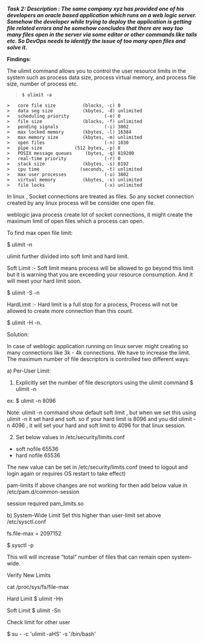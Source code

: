 ***Task 2:
Description : The same company xyz has provided one of his developers an oracle based application
which runs on a web logic server. Somehow the developer while trying to deploy the application is
getting file related errors and he somehow concludes that there are way too many files open in the
server via some editor or other commands like tails etc. So DevOps needs to identify the issue of too
many open files and solve it.***


**Findings:**

The ulimit command allows you to control the user resource limits in the system such as process data size, process virtual memory, and process file size, number of process etc.

> **`$ ulimit -a`**


	>	core file size          (blocks, -c) 0
	>	data seg size           (kbytes, -d) unlimited
	>	scheduling priority             (-e) 0
	>	file size               (blocks, -f) unlimited
	>	pending signals                 (-i) 3802
	>	max locked memory       (kbytes, -l) 16384
	>	max memory size         (kbytes, -m) unlimited
	>	open files                      (-n) 1030
	>	pipe size            (512 bytes, -p) 8
	>	POSIX message queues     (bytes, -q) 819200
	>	real-time priority              (-r) 0
	>	stack size              (kbytes, -s) 8192
	>	cpu time               (seconds, -t) unlimited
	>	max user processes              (-u) 3802
	>	virtual memory          (kbytes, -v) unlimited
	>	file locks                      (-x) unlimited


In linux , Socket connections are treated as files. So any socket connection created by any linux process will be consider one open file.
 
weblogic java process create lot of socket connections, it might create the maximum limit of open files which a process can open.
 
To find max open file limit: 

$ ulimit -n

ulimit further divided into soft limit and hard limit.
 
Soft Limit :- 
Soft limit means process will be allowed to go beyond this limit but it is warning that you are exceeding your resource consumption. And it will meet your hard limit soon.
 
$ ulimit -S -n
 
 
HardLimit :- 
Hard limit is a full stop for a process, Process will not be allowed to create more connection than this count. 

$ ulimit -H -n.
 

Solution:


In case of weblogic application running on linux server might creating so many connections like 3k - 4k connections. We have to increase the limit.
The maximum number of file descriptors is controlled two different ways:

a) Per-User Limit:

1. Explicitly set the number of file descriptors using the ulimit command
$ ulimit -n <open count>
 
ex: $ ulimit -n 8096
 
Note:
ulimit -n command show default soft limit , but when we set this using ulimit -n <open count> it set hard and soft. so if your hard limit is 8096 and you did ulimit -n 4096 , it will set your hard and soft limit to 4096 for that linux session.

2. Set below values in /etc/security/limits.conf
 
* soft nofile 65536
* hard nofile 65536
 
The new value can be set in /etc/security/limits.conf (need to logout and login again or requires OS restart to take effect) 
 
pam-limits
If above changes are not working for then add below value in /etc/pam.d/common-session

session required pam_limits.so


b) System-Wide Limit
Set this higher than user-limit set above /etc/sysctl.conf

fs.file-max = 2097152

$ sysctl -p

This will will increase “total” number of files that can remain open system-wide.

Verify New Limits

cat /proc/sys/fs/file-max

Hard Limit
$ ulimit -Hn

Soft Limit
$ ulimit -Sn


Check limit for other user

$ su - <user> -c 'ulimit -aHS' -s '/bin/bash'


